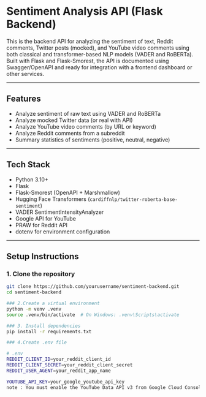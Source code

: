 # Sentiment Analysis API (Flask Backend)

This is the backend API for analyzing the sentiment of text, Reddit comments, Twitter posts (mocked), and YouTube video comments using both classical and transformer-based NLP models (VADER and RoBERTa). Built with Flask and Flask-Smorest, the API is documented using Swagger/OpenAPI and ready for integration with a frontend dashboard or other services.

---

## Features

-  Analyze sentiment of raw text using VADER and RoBERTa
-  Analyze mocked Twitter data (or real with API)
-  Analyze YouTube video comments (by URL or keyword)
-  Analyze Reddit comments from a subreddit
-  Summary statistics of sentiments (positive, neutral, negative)

---

## Tech Stack

- Python 3.10+
- Flask
- Flask-Smorest (OpenAPI + Marshmallow)
- Hugging Face Transformers (`cardiffnlp/twitter-roberta-base-sentiment`)
- VADER SentimentIntensityAnalyzer
- Google API for YouTube
- PRAW for Reddit API
- dotenv for environment configuration

---
## Setup Instructions

### 1. Clone the repository
```bash
git clone https://github.com/yourusername/sentiment-backend.git
cd sentiment-backend

### 2.Create a virtual environment
python -m venv .venv
source .venv/bin/activate  # On Windows: .venv\Scripts\activate

### 3. Install dependencies
pip install -r requirements.txt

### 4.Create .env file

# .env
REDDIT_CLIENT_ID=your_reddit_client_id
REDDIT_CLIENT_SECRET=your_reddit_client_secret
REDDIT_USER_AGENT=your_reddit_app_name

YOUTUBE_API_KEY=your_google_youtube_api_key
note : You must enable the YouTube Data API v3 from Google Cloud Console







